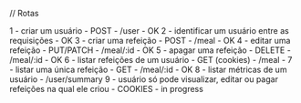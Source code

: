 // Rotas

1 - criar um usuário - POST - /user - OK
2 - identificar um usuário entre as requisições - OK
3 - criar uma refeição - POST - /meal - OK
4 - editar uma refeição - PUT/PATCH - /meal/:id - OK
5 - apagar uma refeição - DELETE - /meal/:id - OK
6 - listar refeições de um usuário - GET (cookies) - /meal - 
7 - listar uma única refeição - GET - /meal/:id - OK
8 - listar métricas de um usuário - /user/summary
9 - usuário só pode visualizar, editar ou pagar refeições na qual ele criou - COOKIES - in progress